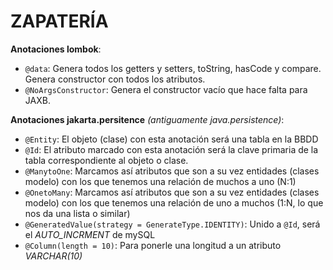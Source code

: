 # ZAPATERÍA

**Anotaciones lombok**:

* `@data`: Genera todos los getters y setters, toString, hasCode y compare. Genera constructor con todos los atributos.
* `@NoArgsConstructor`: Genera el constructor vacío que hace falta para JAXB.

**Anotaciones jakarta.persitence** *(antiguamente java.persistence)*:

* `@Entity`: El objeto (clase) con esta anotación será una tabla en la BBDD
* `@Id`: El atributo marcado con esta anotación será la clave primaria de la tabla correspondiente al objeto o clase.
* `@ManytoOne`: Marcamos así atributos que son a su vez entidades  (clases modelo) con los que tenemos una relación de muchos a uno (N:1)
* `@OnetoMany`: Marcamos así atributos que son a su vez entidades  (clases modelo) con los que tenemos una relación de uno a muchos (1:N, lo que nos da una lista o similar)
* `@GeneratedValue(strategy = GenerateType.IDENTITY)`: Unido a `@Id`, será el *AUTO_INCRMENT*  de mySQL
* `@Column(length = 10)`: Para ponerle una longitud a un atributo *VARCHAR(10)*